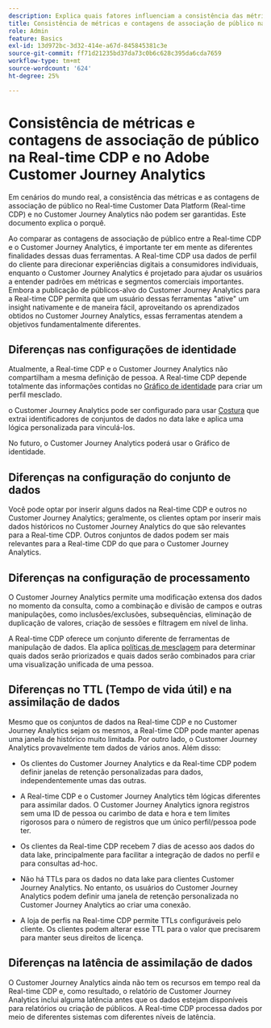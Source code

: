```yaml
---
description: Explica quais fatores influenciam a consistência das métricas e as contagens de associação de público no Real-time Customer Data Platform (Real-time CDP) e no Customer Journey Analytics.
title: Consistência de métricas e contagens de associação de público na Real-time CDP e no Customer Journey Analytics
role: Admin
feature: Basics
exl-id: 13d972bc-3d32-414e-a67d-845845381c3e
source-git-commit: ff71d21235bd37da73c0b6c628c395da6cda7659
workflow-type: tm+mt
source-wordcount: '624'
ht-degree: 25%

---
```



# Consistência de métricas e contagens de associação de público na Real-time CDP e no Adobe Customer Journey Analytics

Em cenários do mundo real, a consistência das métricas e as contagens de associação de público no Real-time Customer Data Platform (Real-time CDP) e no Customer Journey Analytics não podem ser garantidas. Este documento explica o porquê.

Ao comparar as contagens de associação de público entre a Real-time CDP e o Customer Journey Analytics, é importante ter em mente as diferentes finalidades dessas duas ferramentas. A Real-time CDP usa dados de perfil do cliente para direcionar experiências digitais a consumidores individuais, enquanto o Customer Journey Analytics é projetado para ajudar os usuários a entender padrões em métricas e segmentos comerciais importantes. Embora a publicação de públicos-alvo do Customer Journey Analytics para a Real-time CDP permita que um usuário dessas ferramentas &quot;ative&quot; um insight nativamente e de maneira fácil, aproveitando os aprendizados obtidos no Customer Journey Analytics, essas ferramentas atendem a objetivos fundamentalmente diferentes.

## Diferenças nas configurações de identidade

Atualmente, a Real-time CDP e o Customer Journey Analytics não compartilham a mesma definição de pessoa. A Real-time CDP depende totalmente das informações contidas no [Gráfico de identidade](https://experienceleague.adobe.com/docs/platform-learn/tutorials/identities/understanding-identity-and-identity-graphs.html?lang=pt-BR) para criar um perfil mesclado.

o Customer Journey Analytics pode ser configurado para usar [Costura](../stitching/overview.md) que extrai identificadores de conjuntos de dados no data lake e aplica uma lógica personalizada para vinculá-los.

No futuro, o Customer Journey Analytics poderá usar o Gráfico de identidade.

## Diferenças na configuração do conjunto de dados

Você pode optar por inserir alguns dados na Real-time CDP e outros no Customer Journey Analytics; geralmente, os clientes optam por inserir mais dados históricos no Customer Journey Analytics do que são relevantes para a Real-time CDP. Outros conjuntos de dados podem ser mais relevantes para a Real-time CDP do que para o Customer Journey Analytics.

## Diferenças na configuração de processamento

O Customer Journey Analytics permite uma modificação extensa dos dados no momento da consulta, como a combinação e divisão de campos e outras manipulações, como inclusões/exclusões, subsequências, eliminação de duplicação de valores, criação de sessões e filtragem em nível de linha.

A Real-time CDP oferece um conjunto diferente de ferramentas de manipulação de dados. Ela aplica [políticas de mesclagem](https://experienceleague.adobe.com/docs/experience-platform/profile/merge-policies/overview.html?lang=pt-BR) para determinar quais dados serão priorizados e quais dados serão combinados para criar uma visualização unificada de uma pessoa.

## Diferenças no TTL (Tempo de vida útil) e na assimilação de dados

Mesmo que os conjuntos de dados na Real-time CDP e no Customer Journey Analytics sejam os mesmos, a Real-time CDP pode manter apenas uma janela de histórico muito limitada. Por outro lado, o Customer Journey Analytics provavelmente tem dados de vários anos. Além disso:

* Os clientes do Customer Journey Analytics e da Real-time CDP podem definir janelas de retenção personalizadas para dados, independentemente umas das outras.

* A Real-time CDP e o Customer Journey Analytics têm lógicas diferentes para assimilar dados. O Customer Journey Analytics ignora registros sem uma ID de pessoa ou carimbo de data e hora e tem limites rigorosos para o número de registros que um único perfil/pessoa pode ter.

* Os clientes da Real-time CDP recebem 7 dias de acesso aos dados do data lake, principalmente para facilitar a integração de dados no perfil e para consultas ad-hoc.

* Não há TTLs para os dados no data lake para clientes Customer Journey Analytics. No entanto, os usuários do Customer Journey Analytics podem definir uma janela de retenção personalizada no Customer Journey Analytics ao criar uma conexão.

* A loja de perfis na Real-time CDP permite TTLs configuráveis pelo cliente. Os clientes podem alterar esse TTL para o valor que precisarem para manter seus direitos de licença.

## Diferenças na latência de assimilação de dados

O Customer Journey Analytics ainda não tem os recursos em tempo real da Real-time CDP e, como resultado, o relatório de Customer Journey Analytics inclui alguma latência antes que os dados estejam disponíveis para relatórios ou criação de públicos. A Real-time CDP processa dados por meio de diferentes sistemas com diferentes níveis de latência.
